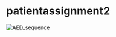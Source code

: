 # patientassignment2

![AED_sequence](https://user-images.githubusercontent.com/114256723/198925230-a34d96f2-1bf8-4395-ab3a-b56807a7f9ae.jpeg)
